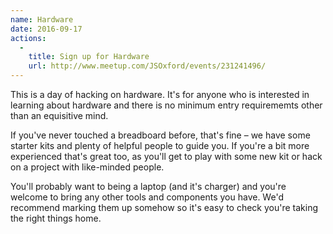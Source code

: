 ```yaml
---
name: Hardware
date: 2016-09-17
actions:
  -
    title: Sign up for Hardware
    url: http://www.meetup.com/JSOxford/events/231241496/
---
```


This is a day of hacking on hardware. It's for anyone who is interested in learning about hardware and there is no minimum entry requirememts other than an equisitive mind.

If you've never touched a breadboard before, that's fine – we have some starter kits and plenty of helpful people to guide you. If you're a bit more experienced that's great too, as you'll get to play with some new kit or hack on a project with like-minded people.

You'll probably want to being a laptop (and it's charger) and you're welcome to bring any other tools and components you have. We'd recommend marking them up somehow so it's easy to check you're taking the right things home.
